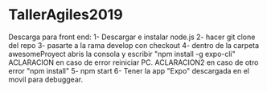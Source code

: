 # TallerAgiles2019

Descarga para front end:
1- Descargar e instalar node.js
2- hacer git clone del repo
3- pasarte a la rama develop con checkout
4- dentro de la carpeta awesomeProyect abris la consola y escribir "npm install -g expo-cli"
ACLARACION en caso de error reiniciar PC.
ACLARACION2 en caso de otro error "npm install"
5- npm start
6- Tener la app "Expo" descargada en el movil para debuggear.
